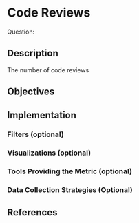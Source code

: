 # Code Reviews

Question:

## Description
The number of code reviews

## Objectives

## Implementation

### Filters (optional)

### Visualizations (optional)

### Tools Providing the Metric (optional)

### Data Collection Strategies (Optional)

## References
